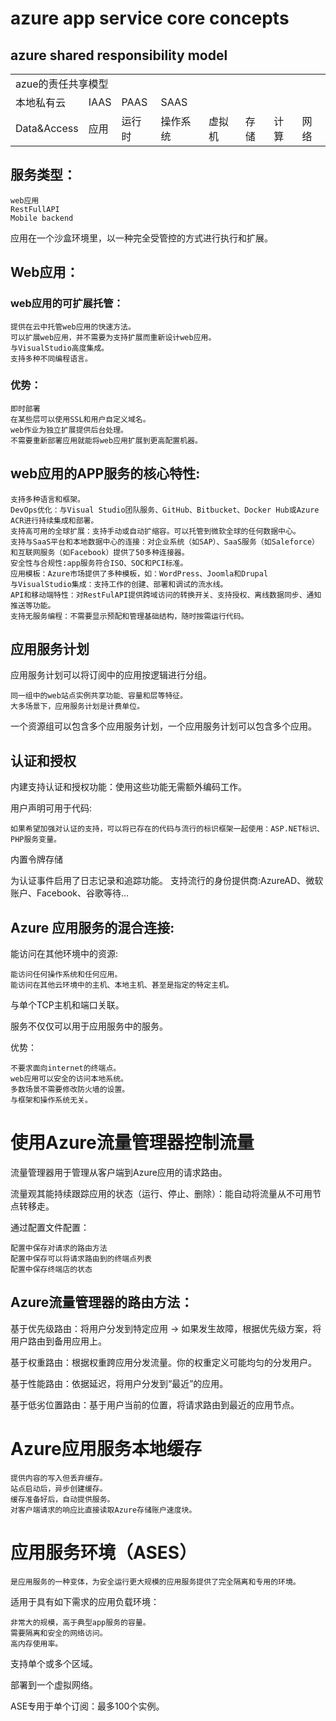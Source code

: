 # azure app service core concepts

## azure shared responsibility model

<table>
    <tr>
        <td  colspan="4" color="red"> azue的责任共享模型 </td>
    </tr>
    <tr>
        <td>本地私有云</td>
        <td>IAAS</td>
        <td>PAAS</td>
        <td>SAAS</td>
    </tr>
    <tr>
        <td color="black">Data&Access</td>
        <td color="black">应用</td>
        <td>运行时</td>
        <td>操作系统</td>
        <td>虚拟机</td>
        <td>存储</td>
        <td>计算</td>
        <td>网络</td>
    </tr>
</table>

## 服务类型：
    
    web应用
    RestFullAPI
    Mobile backend

应用在一个沙盒环境里，以一种完全受管控的方式进行执行和扩展。

## Web应用：

### web应用的可扩展托管：

    提供在云中托管web应用的快速方法。
    可以扩展web应用，并不需要为支持扩展而重新设计web应用。
    与VisualStudio高度集成。
    支持多种不同编程语言。

### 优势：
    
    即时部署
    在某些层可以使用SSL和用户自定义域名。
    web作业为独立扩展提供后台处理。
    不需要重新部署应用就能将web应用扩展到更高配置机器。

## web应用的APP服务的核心特性:

    支持多种语言和框架。
    DevOps优化：与Visual Studio团队服务、GitHub、Bitbucket、Docker Hub或Azure ACR进行持续集成和部署。
    支持高可用的全球扩展：支持手动或自动扩缩容。可以托管到微软全球的任何数据中心。
    支持与SaaS平台和本地数据中心的连接：对企业系统（如SAP）、SaaS服务（如Saleforce）和互联网服务（如Facebook）提供了50多种连接器。
    安全性与合规性:app服务符合ISO、SOC和PCI标准。
    应用模板：Azure市场提供了多种模板，如：WordPress、Joomla和Drupal
    与VisualStudio集成：支持工作的创建、部署和调试的流水线。
    API和移动端特性：对RestFulAPI提供跨域访问的转换开关、支持授权、离线数据同步、通知推送等功能。
    支持无服务编程：不需要显示预配和管理基础结构，随时按需运行代码。

## 应用服务计划

应用服务计划可以将订阅中的应用按逻辑进行分组。

    同一组中的web站点实例共享功能、容量和层等特征。
    大多场景下，应用服务计划是计费单位。

一个资源组可以包含多个应用服务计划，一个应用服务计划可以包含多个应用。

## 认证和授权

内建支持认证和授权功能：使用这些功能无需额外编码工作。

用户声明可用于代码:

    如果希望加强对认证的支持，可以将已存在的代码与流行的标识框架一起使用：ASP.NET标识、PHP服务变量。

内置令牌存储


为认证事件启用了日志记录和追踪功能。
支持流行的身份提供商:AzureAD、微软账户、Facebook、谷歌等待...

## Azure 应用服务的混合连接:

能访问在其他环境中的资源:

    能访问任何操作系统和任何应用。
    能访问在其他云环境中的主机、本地主机、甚至是指定的特定主机。

与单个TCP主机和端口关联。

服务不仅仅可以用于应用服务中的服务。

优势：

    不要求面向internet的终端点。
    web应用可以安全的访问本地系统。
    多数场景不需要修改防火墙的设置。
    与框架和操作系统无关。

# 使用Azure流量管理器控制流量

流量管理器用于管理从客户端到Azure应用的请求路由。

流量观其能持续跟踪应用的状态（运行、停止、删除）：能自动将流量从不可用节点转移走。

通过配置文件配置：

    配置中保存对请求的路由方法
    配置中保存可以将请求路由到的终端点列表
    配置中保存终端店的状态

## Azure流量管理器的路由方法：
基于优先级路由：将用户分发到特定应用 -> 如果发生故障，根据优先级方案，将用户路由到备用应用上。

基于权重路由：根据权重跨应用分发流量。你的权重定义可能均匀的分发用户。

基于性能路由：依据延迟，将用户分发到“最近”的应用。

基于低劣位置路由：基于用户当前的位置，将请求路由到最近的应用节点。

# Azure应用服务本地缓存

    提供内容的写入但丢弃缓存。
    站点启动后，异步创建缓存。
    缓存准备好后，自动提供服务。
    对客户端请求的响应比直接读取Azure存储账户速度块。

# 应用服务环境（ASES）

    是应用服务的一种变体，为安全运行更大规模的应用服务提供了完全隔离和专用的环境。

适用于具有如下需求的应用负载环境：

    非常大的规模，高于典型app服务的容量。
    需要隔离和安全的网络访问。
    高内存使用率。

支持单个或多个区域。

部署到一个虚拟网络。

ASE专用于单个订阅：最多100个实例。



